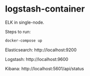 # logstash-container

ELK in single-node.

Steps to run:

```sh
docker-compose up
```

Elasticsearch: http://localhost:9200

Logstash: http://localhost:9600

Kibana: http://localhost:5601/api/status
